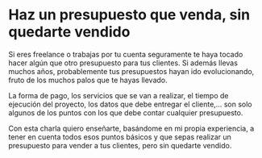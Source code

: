 # Haz un presupuesto que venda, sin quedarte vendido

Si eres freelance o trabajas por tu cuenta seguramente te haya tocado hacer algún que otro presupuesto para tus clientes. Si además llevas muchos años, probablemente tus presupuestos hayan ido evolucionando, fruto de los muchos palos que te hayas llevado.

La forma de pago, los servicios que se van a realizar, el tiempo de ejecución del proyecto, los datos que debe entregar el cliente,… son solo algunos de los puntos con los que debe contar cualquier presupuesto.

Con esta charla quiero enseñarte, basándome en mi propia experiencia, a tener en cuenta todos esos puntos básicos y que sepas realizar un presupuesto para vender a tus clientes, pero sin quedarte vendido.